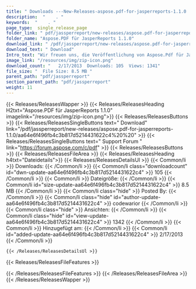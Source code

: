 ```yaml
---
title: " Downloads ---New-Releases-aspose.pdf-for-jasperreports-1.1.0 . "
description:  "    . " 
keywords:  "    . " 
page_type:  single_release_page
folder_link: " pdf/jassperreport/new-releases/aspose.pdf-for-jasperreports-1.1.0/"
folder_name: "Aspose.PDF für JasperReports 1.1.0"
download_link: " /pdf/jassperreport/new-releases/aspose.pdf-for-jasperreports-1.1.0/aa64e6f496fb4c3b817d5214431622c4"
download_text: " Download"
Intro_text: "Wir freuen uns, die Veröffentlichung von Aspose.Pdf für JasperRep bekannt zu geben..."
image_link: "/resources/img/zip-icon.png"
download_count: "   2/17/2013  Downloads: 105  Views: 1341"
file_size: "  File Size: 8.5 MB "
parent_path: "pdf/jassperreport"
section_parent_path: "pdf/jassperreport"
weight: 11
---
```


{{< Releases/ReleasesWapper >}}
  {{< Releases/ReleasesHeading H2txt="Aspose.PDF für JasperReports 1.1.0" imagelink="/resources/img/zip-icon.png">}}
  {{< Releases/ReleasesButtons >}}
    {{< Releases/ReleasesSingleButtons text=" Download" link="/pdf/jassperreport/new-releases/aspose.pdf-for-jasperreports-1.1.0/aa64e6f496fb4c3b817d5214431622c4%20%20" >}}
    {{< Releases/ReleasesSingleButtons text=" Support Forum " link="https://forum.aspose.com/c/pdf" >}}
  {{< Releases/ReleasesButtons >}}
  {{< Releases/ReleasesFileArea >}}
    {{< Releases/ReleasesHeading h4txt="Dateidetails">}}
    {{< Releases/ReleasesDetailsUl >}}
            {{< Common/li >}} Downloads: {{< /Common/li >}}
      {{< Common/li class="downloadcount" id="dwn-update-aa64e6f496fb4c3b817d5214431622c4" >}} 105 {{< /Common/li >}}
      {{< Common/li >}} Dateigröße: {{< /Common/li >}}
      {{< Common/li id="size-update-aa64e6f496fb4c3b817d5214431622c4" >}} 8.5 MB {{< /Common/li >}} 
      {{< Common/li  class="hide" >}} Posted By: {{< /Common/li >}} 
      {{< Common/li class="hide" id="author-update-aa64e6f496fb4c3b817d5214431622c4" >}} codewarior {{< /Common/li >}}
      {{< Common/li class="hide" >}} Ansichten: {{< /Common/li >}}
      {{< Common/li class="hide" id="view-update-aa64e6f496fb4c3b817d5214431622c4" >}} 1342 {{< /Common/li >}}
      {{< Common/li >}} Hinzugefügt am: {{< /Common/li >}}
      {{< Common/li id="added-update-aa64e6f496fb4c3b817d5214431622c4" >}} 2/17/2013 {{< /Common/li >}} 

    {{< /Releases/ReleasesDetailsUl >}}

  {{< Releases/ReleasesFileFeatures >}}
      
  {{< /Releases/ReleasesFileFeatures >}}
 {{< /Releases/ReleasesFileArea >}}
{{< /Releases/ReleasesWapper >}}



